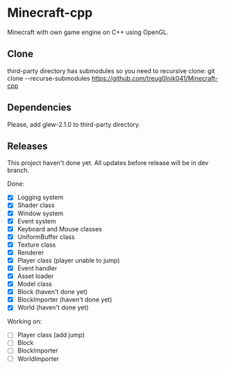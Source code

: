 # Minecraft-cpp
Minecraft with own game engine on C++ using OpenGL.

## Clone
third-party directory has submodules so you need to recursive clone: git clone --recurse-submodules https://github.com/treug0lnik041/Minecraft-cpp

## Dependencies
Please, add glew-2.1.0 to third-party directory.

## Releases
This project haven't done yet. All updates before release will be in dev branch.

Done:
- [x] Logging system
- [x] Shader class
- [x] Window system
- [x] Event system
- [x] Keyboard and Mouse classes
- [x] UniformBuffer class
- [x] Texture class
- [x] Renderer 
- [x] Player class (player unable to jump)
- [x] Event handler
- [x] Asset loader
- [x] Model class
- [x] Block (haven't done yet)
- [x] BlockImporter (haven't done yet)
- [x] World (haven't done yet)

Working on:
- [ ] Player class (add jump)
- [ ] Block
- [ ] BlockImporter
- [ ] WorldImporter
